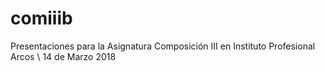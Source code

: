 # comiiib
Presentaciones para la Asignatura Composición III en Instituto Profesional Arcos \ 14 de Marzo 2018
